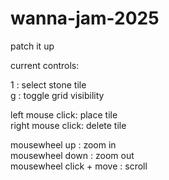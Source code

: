 # wanna-jam-2025

patch it up


current controls:

1 : select stone tile  
g : toggle grid visibility  

left mouse click: place tile  
right mouse click: delete tile  

mousewheel up : zoom in  
mousewheel down : zoom out  
mousewheel click + move : scroll
